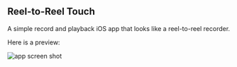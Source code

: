## Reel-to-Reel Touch

A simple record and playback iOS app that looks like a reel-to-reel
recorder.

Here is a preview:

![app screen shot](http://files.evanlong.info/rsynced/app.png)

